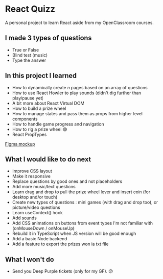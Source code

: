 # React Quizz

A personal project to learn React aside from my OpenClassroom courses.

## I made 3 types of questions

- True or False
- Blind test (music)
- Type the answer

## In this project I learned

- How to dynamically create *n* pages based on an array of questions
- How to use React Howler to play sounds (didn't dig further than play/pause yet)
- A bit more about React Virtual DOM
- How to build a prize wheel
- How to manage states and pass them as props from higher level components
- How to handle game progress and navigation
- How to rig a prize wheel :sweat_smile:
- React PropTypes  

[Figma mockup](https://www.figma.com/file/SJ3jC8qHcfdh6ZyqmhzBRD/MegaQuizz?node-id=13%3A2)

## What I would like to do next

- Improve CSS layout
- Make it responsive
- Replace questions by good ones and not placeholders
- Add more music/text questions
- Learn drag and drop to pull the prize wheel lever and insert coin (for desktop and/or touch)
- Create new types of questions : mini games (with drag and drop too), or picture/video questions
- Learn useContext() hook
- Add sounds
- Add CSS animations on buttons from event types I'm not familiar with (onMouseDown / onMouseUp)
- Rebuild it in TypeScript when JS version will be good enough
- Add a basic Node backend
- Add a feature to export the prizes won ia txt file

## What I won't do

- Send you Deep Purple tickets (only for my GF). :stuck_out_tongue:
